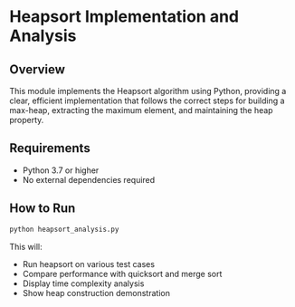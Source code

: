 # Heapsort Implementation and Analysis

## Overview
This module implements the Heapsort algorithm using Python, providing a clear, efficient implementation that follows the correct steps for building a max-heap, extracting the maximum element, and maintaining the heap property.

## Requirements
- Python 3.7 or higher
- No external dependencies required

## How to Run
```bash
python heapsort_analysis.py
```

This will:
- Run heapsort on various test cases
- Compare performance with quicksort and merge sort
- Display time complexity analysis
- Show heap construction demonstration
